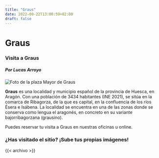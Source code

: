 ```yaml
---
title: "Graus"
date: 2022-09-22T13:00:59+02:00
draft: false
---
```


# Graus

### Visita a Graus
##### Por Lucas Arroyo
![Foto de la plaza Mayor de Graus](https://www.pirineos.com/wp-content/uploads/2021/05/IMG_7553-1-scaled.jpg)

**Graus** es una localidad y municipio español de la provincia de Huesca, en Aragón. Con una población de 3434 habitantes (INE 2021), se sitúa en la comarca de Ribagorza, de la que es capital, en la confluencia de los ríos Ésera e Isábena. La localidad se encuentra en una de las zonas donde se conserva como lengua el aragonés, en concreto en su variante bajorribagorzana (grausino).

Puedes reservar tu visita a Graus en nuestras oficinas u online.

### ¿Has visitado el sitio? ¡Sube tus propias imágenes!
{{< archivo >}}